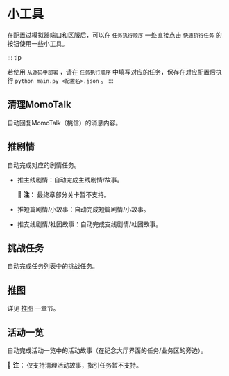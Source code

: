 # 小工具

在配置过模拟器端口和区服后，可以在 `任务执行顺序` 一处直接点击 `快速执行任务` 的按钮使用一些小工具。

::: tip

若使用 `从源码中部署` ，请在 `任务执行顺序` 中填写对应的任务，保存在对应配置后执行 `python main.py <配置名>.json` 。
:::

## 清理MomoTalk
自动回复MomoTalk（桃信）的消息内容。

## 推剧情
自动完成对应的剧情任务。

- 推主线剧情：自动完成主线剧情/故事。
  
  :memo: **注：** 最终章部分关卡暂不支持。

- 推短篇剧情/小故事：自动完成短篇剧情/小故事。
- 推支线剧情/社团故事：自动完成支线剧情/社团故事。

## 挑战任务
自动完成任务列表中的挑战任务。

## 推图
详见 [推图](../docs/explore-stage.md) 一章节。

## 活动一览
自动完成活动一览中的活动故事（在纪念大厅界面的任务/业务区的旁边）。

:memo: **注：** 仅支持清理活动故事，指引任务暂不支持。